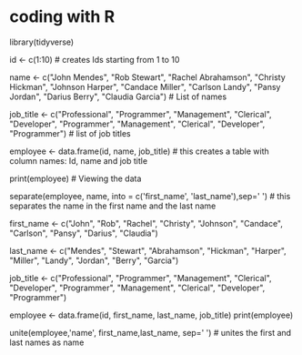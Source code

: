 # coding with R
library(tidyverse)

id <- c(1:10) # creates Ids starting from 1 to 10

name <- c("John Mendes", "Rob Stewart", "Rachel Abrahamson", "Christy Hickman", "Johnson Harper", "Candace Miller", "Carlson Landy", "Pansy Jordan", "Darius Berry", "Claudia Garcia") # List of names

job_title <- c("Professional", "Programmer", "Management", "Clerical", "Developer", "Programmer", "Management", "Clerical", "Developer", "Programmer") # list of job titles

employee <- data.frame(id, name, job_title) # this creates a table with column names: Id, name and job title

print(employee) # Viewing the data

separate(employee, name, into = c('first_name', 'last_name'),sep=' ') # this separates the name in the first name and the last name

first_name <- c("John", "Rob", "Rachel", "Christy", "Johnson", "Candace", "Carlson", "Pansy", "Darius", "Claudia")

last_name <- c("Mendes", "Stewart", "Abrahamson", "Hickman", "Harper", "Miller", "Landy", "Jordan", "Berry", "Garcia")

job_title <- c("Professional", "Programmer", "Management", "Clerical", "Developer", "Programmer", "Management", "Clerical", "Developer", "Programmer")

employee <- data.frame(id, first_name, last_name, job_title)
print(employee)

unite(employee,'name', first_name,last_name, sep=' ') # unites the first and last names as name

